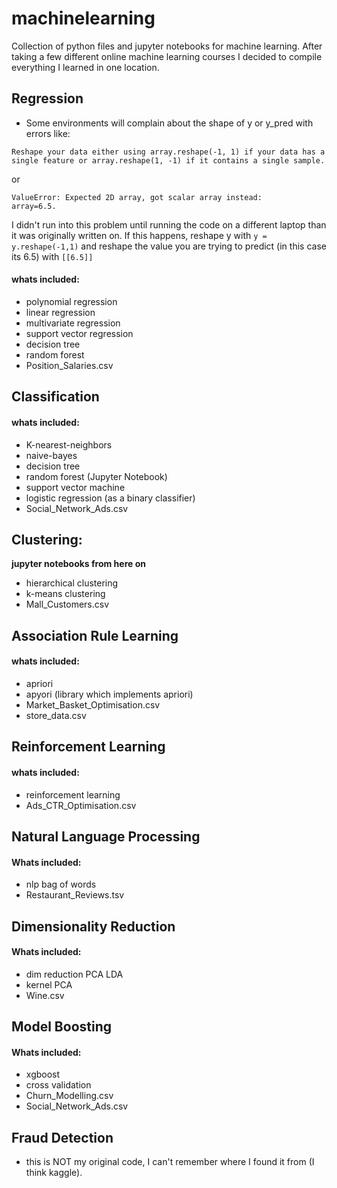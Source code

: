 # machinelearning
Collection of python files and jupyter notebooks for machine learning. After taking a few different online machine learning courses I decided to compile everything I learned in one location.

## Regression
- Some environments will complain about the shape of y or y_pred with errors like: 

```
Reshape your data either using array.reshape(-1, 1) if your data has a single feature or array.reshape(1, -1) if it contains a single sample.
```

or

```
ValueError: Expected 2D array, got scalar array instead:
array=6.5.
```
I didn't run into this problem until running the code on a different laptop than it was originally written on. If this happens, reshape y with `y = y.reshape(-1,1)` and reshape the value you are trying to predict (in this case its 6.5) with `[[6.5]]`

#### whats included:
- polynomial regression
- linear regression
- multivariate regression
- support vector regression
- decision tree
- random forest
- Position_Salaries.csv


## Classification

#### whats included:
- K-nearest-neighbors
- naive-bayes
- decision tree
- random forest (Jupyter Notebook)
- support vector machine
- logistic regression (as a binary classifier)
- Social_Network_Ads.csv


## Clustering:
**jupyter notebooks from here on**
- hierarchical clustering
- k-means clustering
- Mall_Customers.csv


## Association Rule Learning

#### whats included:
- apriori
- apyori (library which implements apriori)
- Market_Basket_Optimisation.csv
- store_data.csv

## Reinforcement Learning

#### whats included:
- reinforcement learning
- Ads_CTR_Optimisation.csv

## Natural Language Processing

#### Whats included:
- nlp bag of words
- Restaurant_Reviews.tsv

## Dimensionality Reduction

#### Whats included:
- dim reduction PCA LDA
- kernel PCA
- Wine.csv 

## Model Boosting

#### Whats included:
- xgboost
- cross validation
- Churn_Modelling.csv
- Social_Network_Ads.csv

## Fraud Detection
 - this is NOT my original code, I can't remember where I found it from (I think kaggle). 






